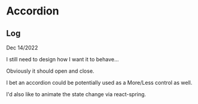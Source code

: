 # Accordion



## Log

Dec 14/2022

I still need to design how I want it to behave...

Obviously it should open and close.

I bet an accordion could be potentially used as a More/Less control as well. 

I'd also like to animate the state change via react-spring. 